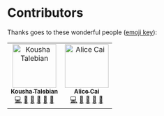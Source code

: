 # Contributors

Thanks goes to these wonderful people ([emoji key](https://github.com/kentcdodds/all-contributors#emoji-key)):

<!-- ALL-CONTRIBUTORS-LIST:START - Do not remove or modify this section -->
<!-- prettier-ignore-start -->
<!-- markdownlint-disable -->
<table>
  <tr>
    <td align="center"><a href="https://www.linkedin.com/in/koushatalebian"><img src="https://avatars2.githubusercontent.com/u/2308915?s=460&v=4" width="100px;" alt="Kousha Talebian"/><br /><sub><b>Kousha Talebian</b></sub></a><br /><a href="https://github.com/twilio/flex-plugins-api/commits?author=ktalebian" title="Code">💻</a> <a href="https://github.com/twilio/flex-plugins-api/issues?q=author%3Aktalebian" title="Bug reports">🐛</a> <a href="https://github.com/twilio/flex-plugins-api/commits?author=ktalebian" title="Documentation">📖</a> <a href="#ideas-ktalebian" title="Ideas, Planning, & Feedback">🤔</a> <a href="#question-ktalebian" title="Answering Questions">💬</a> <a href="https://github.com/twilio/flex-plugins-api/pulls?q=is%3Apr+reviewed-by%3Aktalebian" title="Reviewed Pull Requests">👀</a></td>
    <td align="center"><a href="https://www.linkedin.com/in/alicehcai"><img src="https://avatars1.githubusercontent.com/u/4912483?s=460&v=4" width="100px;" alt="Alice Cai"/><br /><sub><b>Alice Cai</b></sub></a><br /><a href="https://github.com/twilio/flex-plugins-api/commits?author=ahcai" title="Code">💻</a> <a href="https://github.com/twilio/flex-plugins-api/commits?author=ahcai" title="Documentation">📖</a> <a href="https://github.com/twilio/flex-plugins-api/issues?q=author%3Aahcai" title="Bug reports">🐛</a> <a href="#question-ahcai" title="Answering Questions">💬</a> <a href="https://github.com/twilio/flex-plugins-api/pulls?q=is%3Apr+reviewed-by%3Aahcai" title="Reviewed Pull Requests">👀</a></td>
  </tr>
</table>

<!-- markdownlint-enable -->
<!-- prettier-ignore-end -->
<!-- ALL-CONTRIBUTORS-LIST:END -->
